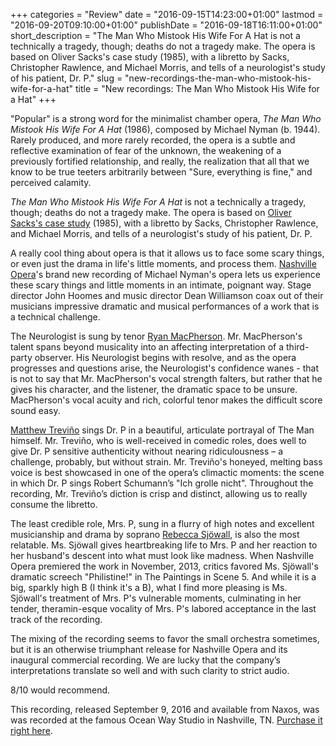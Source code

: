 +++
categories = "Review"
date = "2016-09-15T14:23:00+01:00"
lastmod = "2016-09-20T09:10:00+01:00"
publishDate = "2016-09-18T16:11:00+01:00"
short_description = "The Man Who Mistook His Wife For A Hat is not a technically a tragedy, though; deaths do not a tragedy make. The opera is based on Oliver Sacks's case study (1985), with a libretto by Sacks, Christopher Rawlence, and Michael Morris, and tells of a neurologist's study of his patient, Dr. P."
slug = "new-recordings-the-man-who-mistook-his-wife-for-a-hat"
title = "New recordings: The Man Who Mistook His Wife for a Hat"
+++

"Popular" is a strong word for the minimalist chamber opera, *The Man Who Mistook His Wife For A Hat* (1986), composed by Michael Nyman (b. 1944).  Rarely produced, and more rarely recorded, the opera is a subtle and reflective examination of fear of the unknown, the weakening of a previously fortified relationship, and really, the realization that all that we know to be true teeters arbitrarily between "Sure, everything is fine," and perceived calamity.
 
*The Man Who Mistook His Wife For A Hat* is not a technically a tragedy, though; deaths do not a tragedy make.  The opera is based on [Oliver Sacks's case study](https://en.wikipedia.org/wiki/The_Man_Who_Mistook_His_Wife_for_a_Hat) (1985), with a libretto by Sacks, Christopher Rawlence, and Michael Morris, and tells of a neurologist's study of his patient, Dr. P.
 
A really cool thing about opera is that it allows us to face some scary things, or even just the drama in life's little moments, and process them.  [Nashville Opera](/scene/companies/nashville-opera/)'s brand new recording of Michael Nyman's opera lets us experience these scary things and little moments in an intimate, poignant way. Stage director John Hoomes and music director Dean Williamson coax out of their musicians impressive dramatic and musical performances of a work that is a technical challenge.
 
The Neurologist is sung by tenor [Ryan MacPherson](/scene/people/ryan-macpherson/).  Mr. MacPherson's talent spans beyond musicality into an affecting interpretation of a third-party observer.  His Neurologist begins with resolve, and as the opera progresses and questions arise, the Neurologist's confidence wanes - that is not to say that Mr. MacPherson's vocal strength falters, but rather that he gives his character, and the listener, the dramatic space to be unsure.  MacPherson's vocal acuity and rich, colorful tenor makes the difficult score sound easy.
 
[Matthew Treviño](/scene/people/matthew-trevino/) sings Dr. P in a beautiful, articulate portrayal of The Man himself.  Mr. Treviño, who is well-received in comedic roles, does well to give Dr. P sensitive authenticity without nearing ridiculousness – a challenge, probably, but without strain.  Mr. Treviño's honeyed, melting bass voice is best showcased in one of the opera’s climactic moments: the scene in which Dr. P sings Robert Schumann’s "Ich grolle nicht".  Throughout the recording, Mr. Treviño’s diction is crisp and distinct, allowing us to really consume the libretto.
 
The least credible role, Mrs. P, sung in a flurry of high notes and excellent musicianship and drama by soprano [Rebecca Sjöwall](/scene/people/rebecca-sjowall/), is also the most relatable.  Ms. Sjöwall gives heartbreaking life to Mrs. P and her reaction to her husband's descent into what must look like madness.  When Nashville Opera premiered the work in November, 2013, critics favored Ms. Sjöwall's dramatic screech "Philistine!" in The Paintings in Scene 5.  And while it is a big, sparkly high B (I think it's a B), what I find more pleasing is Ms. Sjöwall's treatment of Mrs. P's vulnerable moments, culminating in her tender, theramin-esque vocality of Mrs. P's labored acceptance in the last track of the recording.
 
The mixing of the recording seems to favor the small orchestra sometimes, but it is an otherwise triumphant release for Nashville Opera and its inaugural commercial recording.  We are lucky that the company’s interpretations translate so well and with such clarity to strict audio. 

8/10 would recommend.

This recording, released September 9, 2016 and available from Naxos, was was recorded at the famous Ocean Way Studio in Nashville, TN.  [Purchase it right here](https://www.amazon.com/Michael-Nyman-Man-Mistook-Wife/dp/B01IC1VV2O). 
